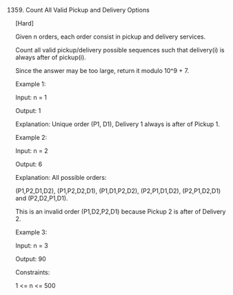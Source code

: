 1359. Count All Valid Pickup and Delivery Options

[Hard]

Given n orders, each order consist in pickup and delivery services. 

Count all valid pickup/delivery possible sequences such that delivery(i) is always after of pickup(i). 

Since the answer may be too large, return it modulo 10^9 + 7.

Example 1:

Input: n = 1

Output: 1

Explanation: Unique order (P1, D1), Delivery 1 always is after of Pickup 1.

Example 2:

Input: n = 2

Output: 6

Explanation: All possible orders: 

(P1,P2,D1,D2), (P1,P2,D2,D1), (P1,D1,P2,D2), (P2,P1,D1,D2), (P2,P1,D2,D1) and (P2,D2,P1,D1).

This is an invalid order (P1,D2,P2,D1) because Pickup 2 is after of Delivery 2.

Example 3:

Input: n = 3

Output: 90

Constraints:

1 <= n <= 500